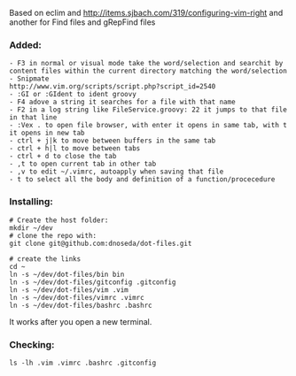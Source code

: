 Based on eclim and http://items.sjbach.com/319/configuring-vim-right and another for Find files and gRepFind files

### Added:

	- F3 in normal or visual mode take the word/selection and searchit by content files within the current directory matching the word/selection
	- Snipmate
	http://www.vim.org/scripts/script.php?script_id=2540
	- :GI or :GIdent to ident groovy
	- F4 adove a string it searches for a file with that name
	- F2 in a log string like FileService.groovy: 22 it jumps to that file in that line
	- :Vex . to open file browser, with enter it opens in same tab, with t it opens in new tab
	- ctrl + j|k to move between buffers in the same tab
	- ctrl + h|l to move between tabs
	- ctrl + d to close the tab
	- ,t to open current tab in other tab
	- ,v to edit ~/.vimrc, autoapply when saving that file
	- t to select all the body and definition of a function/procecedure


### Installing:

	# Create the host folder:
	mkdir ~/dev
	# clone the repo with:
	git clone git@github.com:dnoseda/dot-files.git

	# create the links
	cd ~
	ln -s ~/dev/dot-files/bin bin
	ln -s ~/dev/dot-files/gitconfig .gitconfig
	ln -s ~/dev/dot-files/vim .vim
	ln -s ~/dev/dot-files/vimrc .vimrc
	ln -s ~/dev/dot-files/bashrc .bashrc

It works after you open a new terminal.

### Checking:

	ls -lh .vim .vimrc .bashrc .gitconfig
